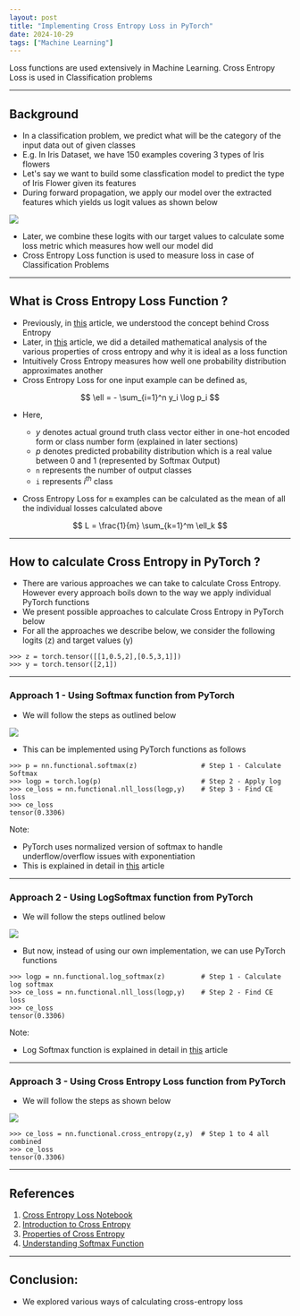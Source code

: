 ```yaml
---
layout: post
title: "Implementing Cross Entropy Loss in PyTorch"
date: 2024-10-29
tags: ["Machine Learning"]
---
```


Loss functions are used extensively in Machine Learning. Cross Entropy Loss is used in Classification problems

---
## Background

- In a classification problem, we predict what will be the category of the input data out of given classes
- E.g. In Iris Dataset, we have 150 examples covering 3 types of Iris flowers
- Let's say we want to build some classfication model to predict the type of Iris Flower given its features
- During forward propagation, we apply our model over the extracted features which yields us logit values as shown below

<img src="{{site.url}}/images/loss_fn/logits.png">

- Later, we combine these logits with our target values to calculate some loss metric which measures how well our model did
- Cross Entropy Loss function is used to measure loss in case of Classification Problems

---

## What is Cross Entropy Loss Function ?

- Previously, in [this](https://gouherdanish.github.io/2024/08/15/cross-entropy.html) article, we understood the concept behind Cross Entropy 
- Later, in [this](https://gouherdanish.github.io/2024/08/16/properties-of-cross-entropy.html) article, we did a detailed mathematical analysis of the various properties of cross entropy and why it is ideal as a loss function
- Intuitively Cross Entropy measures how well one probability distribution approximates another
- Cross Entropy Loss for one input example can be defined as,

$$ \ell = - \sum_{i=1}^n y_i \log p_i $$

- Here,
    - $y$ denotes actual ground truth class vector either in one-hot encoded form or class number form (explained in later sections)
    - $p$ denotes predicted probability distribution which is a real value between 0 and 1 (represented by Softmax Output)
    - `n` represents the number of output classes 
    - `i` represents $i^{th}$ class

- Cross Entropy Loss for `m` examples can be calculated as the mean of all the individual losses calculated above

$$ L = \frac{1}{m} \sum_{k=1}^m \ell_k $$


---
## How to calculate Cross Entropy in PyTorch ?

- There are various approaches we can take to calculate Cross Entropy. However every approach boils down to the way we apply individual PyTorch functions
- We present possible approaches to calculate Cross Entropy in PyTorch below
- For all the approaches we describe below, we consider the following logits (z) and target values (y)

```
>>> z = torch.tensor([[1,0.5,2],[0.5,3,1]])
>>> y = torch.tensor([2,1])
```

---
### Approach 1 - Using Softmax function from PyTorch 

- We will follow the steps as outlined below

<img src="{{site.url}}/images/loss_fn/loss1.png">

- This can be implemented using PyTorch functions as follows

```
>>> p = nn.functional.softmax(z)                # Step 1 - Calculate Softmax
>>> logp = torch.log(p)                         # Step 2 - Apply log
>>> ce_loss = nn.functional.nll_loss(logp,y)    # Step 3 - Find CE loss
>>> ce_loss
tensor(0.3306)
```

Note:
- PyTorch uses normalized version of softmax to handle underflow/overflow issues with exponentiation
- This is explained in detail in [this](https://gouherdanish.github.io/2024/10/28/softmax.html) article

---

### Approach 2 - Using LogSoftmax function from PyTorch 

- We will follow the steps outlined below

<img src="{{site.url}}/images/loss_fn/loss2.png">

- But now, instead of using our own implementation, we can use PyTorch functions

```
>>> logp = nn.functional.log_softmax(z)         # Step 1 - Calculate log softmax
>>> ce_loss = nn.functional.nll_loss(logp,y)    # Step 2 - Find CE loss
>>> ce_loss
tensor(0.3306)
```

Note:
- Log Softmax function is explained in detail in [this](https://gouherdanish.github.io/2024/10/28/softmax.html) article

---

### Approach 3 - Using Cross Entropy Loss function from PyTorch 

- We will follow the steps as shown below

<img src="{{site.url}}/images/loss_fn/loss3.png">

```
>>> ce_loss = nn.functional.cross_entropy(z,y)  # Step 1 to 4 all combined
>>> ce_loss
tensor(0.3306)
```

---
## References

1. [Cross Entropy Loss Notebook](https://github.com/gouherdanish/ml_concepts/blob/main/cross_entropy_loss.ipynb)
2. [Introduction to Cross Entropy](https://gouherdanish.github.io/2024/08/15/cross-entropy.html)
3. [Properties of Cross Entropy](https://gouherdanish.github.io/2024/08/16/properties-of-cross-entropy.html)
4. [Understanding Softmax Function](https://gouherdanish.github.io/2024/10/28/softmax.html)


---
## Conclusion:

- We explored various ways of calculating cross-entropy loss
